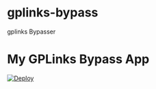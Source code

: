 # gplinks-bypass
gplinks Bypasser
# My GPLinks Bypass App

[![Deploy](https://www.herokucdn.com/deploy/button.svg)](https://heroku.com/deploy)
